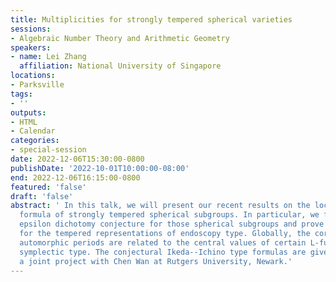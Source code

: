```yaml
---
title: Multiplicities for strongly tempered spherical varieties
sessions:
- Algebraic Number Theory and Arithmetic Geometry
speakers:
- name: Lei Zhang
  affiliation: National University of Singapore
locations:
- Parksville
tags:
- ''
outputs:
- HTML
- Calendar
categories:
- special-session
date: 2022-12-06T15:30:00-0800
publishDate: '2022-10-01T10:00:00-08:00'
end: 2022-12-06T16:15:00-0800
featured: 'false'
draft: 'false'
abstract: ' In this talk, we will present our recent results on the local multiplicity
  formula of strongly tempered spherical subgroups. In particular, we formulate the
  epsilon dichotomy conjecture for those spherical subgroups and prove this conjecture
  for the tempered representations of endoscopy type. Globally, the corresponding
  automorphic periods are related to the central values of certain L-functions of
  symplectic type. The conjectural Ikeda--Ichino type formulas are given. This is
  a joint project with Chen Wan at Rutgers University, Newark.'
---
```

